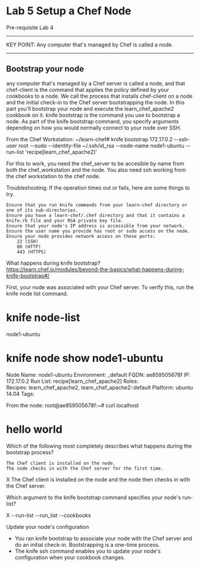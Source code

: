 # Lab 5 Setup a Chef Node

Pre-requisite Lab 4 

---

KEY POINT: Any computer that's managed by Chef is called a node.

---

## Bootstrap your node 

any computer that's managed by a Chef server is called a node, and that chef-client is the command that applies the policy defined by your cookbooks to a node. We call the process that installs chef-client on a node and the initial check-in to the Chef server bootstrapping the node.
In this part you'll bootstrap your node and execute the learn_chef_apache2 cookbook on it.
knife bootstrap is the command you use to bootstrap a node. As part of the knife bootstrap command, you specify arguments depending on how you would normally connect to your node over SSH.

From the Chef Workstation:
~/learn-chef# knife bootstrap 172.17.0.2 --ssh-user root --sudo --identity-file ~/.ssh/id_rsa --node-name node1-ubuntu --run-list 'recipe[learn_chef_apache2]' 

For this to work, you need the chef_server to be accesible by name from both the chef_workstation and the node.
You also need ssh working from the chef workstation to the chef node.

Troubleshooting:
If the operation times out or fails, here are some things to try. 

    Ensure that you run knife commands from your learn-chef directory or one of its sub-directories. 
    Ensure you have a learn-chef/.chef directory and that it contains a knife.rb file and your RSA private key file. 
    Ensure that your node's IP address is accessible from your network. 
    Ensure the user name you provide has root or sudo access on the node. 
    Ensure your node provides network access on these ports: 
        22 (SSH) 
        80 (HTTP) 
        443 (HTTPS)

What happens during knife bootstrap?
https://learn.chef.io/modules/beyond-the-basics/what-happens-during-knife-bootstrap#/

First, your node was associated with your Chef server. To verify this, run the knife node list command.
# knife node-list 
node1-ubuntu 

# knife node show node1-ubuntu 
Node Name:   node1-ubuntu 
Environment: _default 
FQDN:        ae859505678f 
IP:          172.17.0.2 
Run List:    recipe[learn_chef_apache2] 
Roles:       
Recipes:     learn_chef_apache2, learn_chef_apache2::default 
Platform:    ubuntu 14.04 
Tags:

From the node:
root@ae859505678f:~# curl localhost 
<html> 
  <body> 
    <h1>hello world</h1> 
  </body> 
</html> 


Which of the following most completely describes what happens during the bootstrap process? 

    The Chef client is installed on the node. 
    The node checks in with the Chef server for the first time. 
X    The Chef client is installed on the node and the node then checks in with the Chef server. 

Which argument to the knife bootstrap command specifies your node's run-list? 

X    --run-list 
    --run_list 
    --cookbooks 
  

Update your node's configuration 

- You ran knife bootstrap to associate your node with the Chef server and do an initial check-in. Bootstrapping is a one-time process.
- The knife ssh command enables you to update your node's configuration when your cookbook changes.

